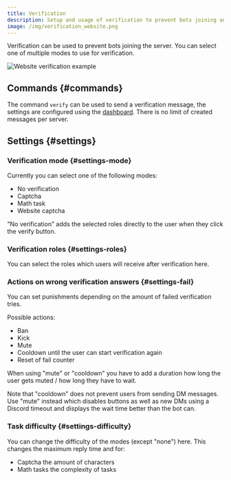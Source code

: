 ```yaml
---
title: Verification
description: Setup and usage of verification to prevent bots joining and raiding.
image: /img/verification_website.png
---
```


Verification can be used to prevent bots joining the server. You can select one of multiple modes to use for verification.

![Website verification example](/img/verification_website.png)

## Commands {#commands}

The command `verify` can be used to send a verification message, the settings are configured using the [dashboard](https://tomatenkuchen.com/dashboard/settings#verificationRole).
There is no limit of created messages per server.

## Settings {#settings}

### Verification mode {#settings-mode}

Currently you can select one of the following modes:
- No verification
- Captcha
- Math task
- Website captcha

"No verification" adds the selected roles directly to the user when they click the verify button.

### Verification roles {#settings-roles}

You can select the roles which users will receive after verification here.

### Actions on wrong verification answers {#settings-fail}

You can set punishments depending on the amount of failed verification tries.

Possible actions:
- Ban
- Kick
- Mute
- Cooldown until the user can start verification again
- Reset of fail counter

When using "mute" or "cooldown" you have to add a duration how long the user gets muted / how long they have to wait.

Note that "cooldown" does not prevent users from sending DM messages.
Use "mute" instead which disables buttons as well as new DMs using a Discord timeout and displays the wait time better than the bot can.

### Task difficulty {#settings-difficulty}

You can change the difficulty of the modes (except "none") here. This changes the maximum reply time and for:
- Captcha the amount of characters
- Math tasks the complexity of tasks
